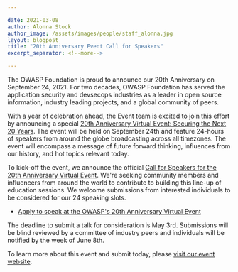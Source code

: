 ```yaml
---

date: 2021-03-08
author: Alonna Stock
author_image: /assets/images/people/staff_alonna.jpg
layout: blogpost
title: "20th Anniversary Event Call for Speakers"
excerpt_separator: <!--more-->

---
```


The OWASP Foundation is proud to announce our 20th Anniversary on September 24, 2021. For two decades, OWASP Foundation has served the application security and devsecops industries as a leader in open source information, industry leading projects, and a global community of peers. 

With a year of celebration ahead, the Event team is excited to join this effort by announcing a special [20th Anniversary Virtual Event: Securing the Next 20 Years](https://20thanniversary.owasp.org/). The event will be held on September 24th and feature 24-hours of speakers from around the globe broadcasting across all timezones. The event will encompass a message of future forward thinking, influences from our history, and hot topics relevant today. 

<!--more-->

To kick-off the event, we announce the official [Call for Speakers for the 20th Anniversary Virtual Event](https://owasp.submittable.com/submit/189297/owasps-20th-anniversary-call-for-speakers). We're seeking community members and influencers from around the world to contribute to building this line-up of education sessions. We welcome submissions from interested individuals to be considered for our 24 speaking slots. 

- [Apply to speak at the OWASP's 20th Anniversary Virtual Event](https://owasp.submittable.com/submit/189297/owasps-20th-anniversary-call-for-speakers)

The deadline to submit a talk for consideration is May 3rd. Submissions will be blind reviewed by a committee of industry peers and individuals will be notified by the week of June 8th.

To learn more about this event and submit today, please [visit our event website](https://20thanniversary.owasp.org/). 
